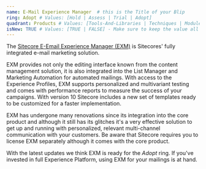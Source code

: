 ```yaml
---
name: E-Mail Experience Manager  # this is the Title of your Blip
ring: Adopt # Values: [Hold | Assess | Trial | Adopt]
quadrant: Products # Values: [Tools-And-Libraries | Techniques | Modules | Products] - Make sure to keep these exact values, the Radar is also case sensitive.
isNew: TRUE # Values: [TRUE | FALSE] - Make sure to keep the value all uppercase.
---
```

The [Sitecore E-Email Experience Manager (EXM)](https://doc.sitecore.com/users/exm/100/email-experience-manager/en/index-en.html) is Sitecores' fully integrated e-mail marketing solution.

EXM provides not only the editing interface known from the content management solution, it is also integrated into the List Manager and Marketing Automation for automated mailings. With access to the Experience Profiles, EXM supports personalized and multivariant testing and comes with performance reports to measure the success of your campaigns. With version 10 Sitecore includes a new set of templates ready to be customized for a faster implementation.

EXM has undergone many renovations since its integration into the core product and although it still has its glitches it's a very effective solution to get up and running with personalized, relevant multi-channel communication with your customers. Be aware that Sitecore requires you to license EXM separately although it comes with the core product.

With the latest updates we think EXM is ready for the _Adopt_ ring. If you've invested in full Experience Platform, using EXM for your mailings is at hand.
